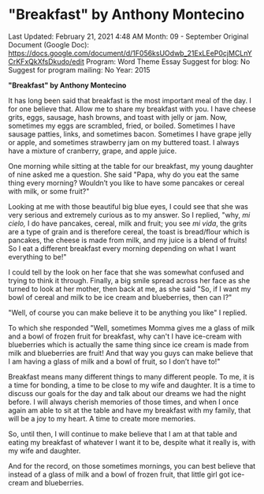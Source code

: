 # "Breakfast" by Anthony Montecino

Last Updated: February 21, 2021 4:48 AM
Month: 09 - September
Original Document (Google Doc): https://docs.google.com/document/d/1F056ksUOdwb_21ExLEeP0cjMCLnYCrKFxQkXfsDkudo/edit
Program: Word Theme Essay
Suggest for blog: No
Suggest for program mailing: No
Year: 2015

**"Breakfast" by Anthony Montecino**

It has long been said that breakfast is the most important meal of the day. I for one believe that. Allow me to share my breakfast with you. I have cheese grits, eggs, sausage, hash browns, and toast with jelly or jam. Now, sometimes my eggs are scrambled, fried, or boiled. Sometimes I have sausage patties, links, and sometimes bacon. Sometimes I have grape jelly or apple, and sometimes strawberry jam on my buttered toast. I always have a mixture of cranberry, grape, and apple juice.

One morning while sitting at the table for our breakfast, my young daughter of nine asked me a question. She said "Papa, why do you eat the same thing every morning? Wouldn’t you like to have some pancakes or cereal with milk, or some fruit?"

Looking at me with those beautiful big blue eyes, I could see that she was very serious and extremely curious as to my answer. So I replied, "why, *mi cielo,* I do have pancakes, cereal, milk and fruit; you see *mi vida*, the grits are a type of grain and is therefore cereal, the toast is bread/flour which is pancakes, the cheese is made from milk, and my juice is a blend of fruits! So I eat a different breakfast every morning depending on what I want everything to be!"

I could tell by the look on her face that she was somewhat confused and trying to think it through. Finally, a big smile spread across her face as she turned to look at her mother, then back at me, as she said "So, if I want my bowl of cereal and milk to be ice cream and blueberries, then can I?"

"Well, of course you can make believe it to be anything you like" I replied.

To which she responded "Well, sometimes Momma gives me a glass of milk and a bowl of frozen fruit for breakfast, why can't I have ice-cream with blueberries which is actually the same thing since ice cream is made from milk and blueberries are fruit! And that way you guys can make believe that I am having a glass of milk and a bowl of fruit, so I don’t have to!"

Breakfast means many different things to many different people. To me, it is a time for bonding, a time to be close to my wife and daughter. It is a time to discuss our goals for the day and talk about our dreams we had the night before. I will always cherish memories of those times, and when I once again am able to sit at the table and have my breakfast with my family, that will be a joy to my heart. A time to create more memories.

So, until then, I will continue to make believe that I am at that table and eating my breakfast of whatever I want it to be, despite what it really is, with my wife and daughter.

And for the record, on those sometimes mornings, you can best believe that instead of a glass of milk and a bowl of frozen fruit, that little girl got ice-cream and blueberries.